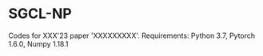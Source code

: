 # SGCL-NP
Codes for XXX'23 paper 'XXXXXXXXX'.
Requirements: Python 3.7, Pytorch 1.6.0, Numpy 1.18.1
